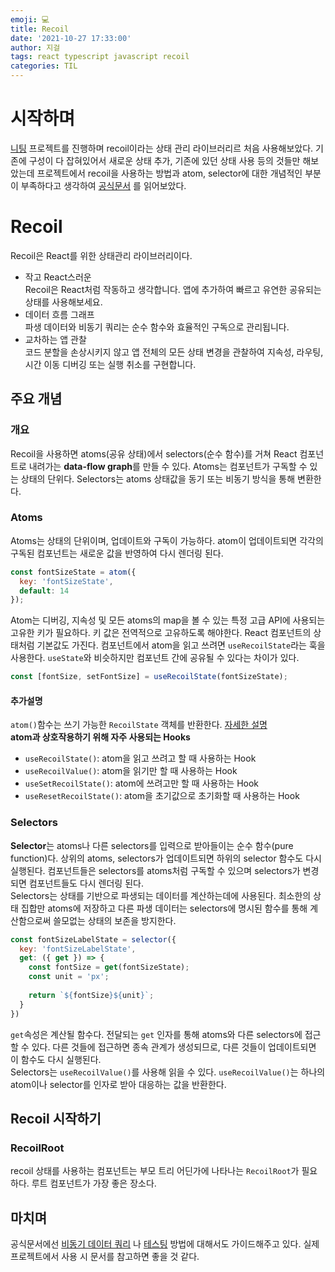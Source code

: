 ```yaml
---
emoji: 💻
title: Recoil
date: '2021-10-27 17:33:00'
author: 지걸
tags: react typescript javascript recoil
categories: TIL
---
```

# 시작하며
[니팅](https://github.com/k-roffle/knitting-frontend) 프로젝트를 진행하며 recoil이라는 상태 관리 라이브러리르 처음 사용해보았다. 기존에 구성이 다 잡혀있어서 새로운 상태 추가, 기존에 있던 상태 사용 등의 것들만 해보았는데 프로젝트에서 recoil을 사용하는 방법과 atom, selector에 대한 개념적인 부분이 부족하다고 생각하여 [공식문서](https://recoiljs.org/ko/) 를 읽어보았다.

# Recoil
Recoil은 React를 위한 상태관리 라이브러리이다.
- 작고 React스러운  
Recoil은 React처럼 작동하고 생각합니다. 앱에 추가하여 빠르고 유연한 공유되는 상태를 사용해보세요.
- 데이터 흐름 그래프  
파생 데이터와 비동기 쿼리는 순수 함수와 효율적인 구독으로 관리됩니다.
- 교차하는 앱 관찰  
코드 분할을 손상시키지 않고 앱 전체의 모든 상태 변경을 관찰하여 지속성, 라우팅, 시간 이동 디버깅 또는 실행 취소를 구현합니다.
## 주요 개념
### 개요
Recoil을 사용하면 atoms(공유 상태)에서 selectors(순수 함수)를 거쳐 React 컴포넌트로 내려가는 **data-flow graph**를 만들 수 있다. Atoms는 컴포넌트가 구독할 수 있는 상태의 단위다. Selectors는 atoms 상태값을 동기 또는 비동기 방식을 통해 변환한다.
### Atoms
Atoms는 상태의 단위이며, 업데이트와 구독이 가능하다. atom이 업데이트되면 각각의 구독된 컴포넌트는 새로운 값을 반영하여 다시 렌더링 된다.
```javascript
const fontSizeState = atom({
  key: 'fontSizeState',
  default: 14
});
```
Atom는 디버깅, 지속성 및 모든 atoms의 map을 볼 수 있는 특정 고급 API에 사용되는 고유한 키가 필요하다. 키 값은 전역적으로 고유하도록 해야한다. React 컴포넌트의 상태처럼 기본값도 가진다.
컴포넌트에서 atom을 읽고 쓰려면 `useRecoilState`라는 훅을 사용한다. `useState`와 비슷하지만 컴포넌트 간에 공유될 수 있다는 차이가 있다.
```javascript
const [fontSize, setFontSize] = useRecoilState(fontSizeState);
```

#### 추가설명
`atom()`함수는 쓰기 가능한 `RecoilState` 객체를 반환한다. [자세한 설명](https://recoiljs.org/ko/docs/api-reference/core/atom/)  
**atom과 상호작용하기 위해 자주 사용되는 Hooks**
- `useRecoilState()`: atom을 읽고 쓰려고 할 때 사용하는 Hook
- `useRecoilValue()`: atom을 읽기만 할 때 사용하는 Hook
- `useSetRecoilState()`: atom에 쓰려고만 할 때 사용하는 Hook
- `useResetRecoilState()`: atom을 초기값으로 초기화할 때 사용하는 Hook


### Selectors
**Selector**는 atoms나 다른 selectors를 입력으로 받아들이는 순수 함수(pure function)다. 상위의 atoms, selectors가 업데이트되면 하위의 selector 함수도 다시 실행된다. 컴포넌트들은 selectors를 atoms처럼 구독할 수 있으며 selectors가 변경되면 컴포넌트들도 다시 렌더링 된다.  
Selectors는 상태를 기반으로 파생되는 데이터를 계산하는데에 사용된다. 최소한의 상태 집합만 atoms에 저장하고 다른 파생 데이터는 selectors에 명시된 함수를 통해 계산함으로써 쓸모없는 상태의 보존을 방지한다.  
```javascript
const fontSizeLabelState = selector({
  key: 'fontSizeLabelState',
  get: ({ get }) => {
    const fontSize = get(fontSizeState);
    const unit = 'px';
    
    return `${fontSize}${unit}`;
  }
})
```
`get`속성은 계산될 함수다. 전달되는 `get` 인자를 통해 atoms와 다른 selectors에 접근할 수 있다. 다른 것들에 접근하면 종속 관계가 생성되므로, 다른 것들이 업데이트되면 이 함수도 다시 실행된다.  
Selectors는 `useRecoilValue()`를 사용해 읽을 수 있다. `useRecoilValue()`는 하나의 atom이나 selector를 인자로 받아 대응하는 값을 반환한다.

## Recoil 시작하기
### RecoilRoot
recoil 상태를 사용하는 컴포넌트는 부모 트리 어딘가에 나타나는 `RecoilRoot`가 필요하다. 루트 컴포넌트가 가장 좋은 장소다.

## 마치며
공식문서에선 [비동기 데이터 쿼리](https://recoiljs.org/ko/docs/guides/asynchronous-data-queries) 나 [테스팅](https://recoiljs.org/ko/docs/guides/testing) 방법에 대해서도 가이드해주고 있다. 실제 프로젝트에서 사용 시 문서를 참고하면 좋을 것 같다. 
